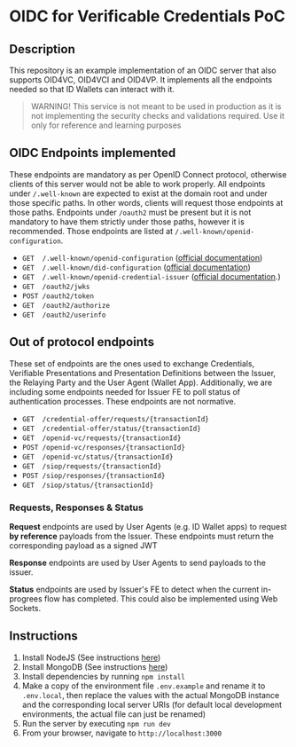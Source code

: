 # OIDC for Verificable Credentials PoC

## Description

This repository is an example implementation of an OIDC server that also supports OID4VC, OID4VCI and OID4VP.
It implements all the endpoints needed so that ID Wallets can interact with it.

>WARNING!
>This service is not meant to be used in production as it is not implementing the security checks and validations required.
>Use it only for reference and learning purposes

## OIDC Endpoints implemented

These endpoints are mandatory as per OpenID Connect protocol, otherwise clients of this server would not be able to work properly.
All endpoints under `/.well-known` are expected to exist at the domain root and under those specific paths. In other words, clients will request those endpoints at those paths.
Endpoints under `/oauth2` must be present but it is not mandatory to have them strictly under those paths, however it is recommended. Those endpoints are listed at `/.well-known/openid-configuration`.

- `GET  /.well-known/openid-configuration` ([official documentation](https://openid.net/specs/openid-connect-discovery-1_0.html))
- `GET  /.well-known/did-configuration` ([official documentation](https://identity.foundation/.well-known/resources/did-configuration))
- `GET  /.well-known/openid-credential-issuer` ([official documentation](https://openid.net/specs/openid-4-verifiable-credential-issuance-1_0.html#name-credential-issuer-metadata-).)
- `GET  /oauth2/jwks`
- `POST /oauth2/token`
- `GET  /oauth2/authorize`
- `GET  /oauth2/userinfo`

## Out of protocol endpoints

These set of endpoints are the ones used to exchange Credentials, Verifiable Presentations and Presentation Definitions between the Issuer, the Relaying Party and the User Agent (Wallet App). Additionally, we are including some endpoints needed for Issuer FE to poll status of authentication processes. These endpoints are not normative.

- `GET  /credential-offer/requests/{transactionId}`
- `GET  /credential-offer/status/{transactionId}`
- `GET  /openid-vc/requests/{transactionId}`
- `POST /openid-vc/responses/{transactionId}`
- `GET  /openid-vc/status/{transactionId}`
- `GET  /siop/requests/{transactionId}`
- `POST /siop/responses/{transactionId}`
- `GET  /siop/status/{transactionId}`

### Requests, Responses & Status

**Request** endpoints are used by User Agents (e.g. ID Wallet apps) to request __by reference__ payloads from the Issuer. These endpoints must return the corresponding payload as a signed JWT

**Response** endpoints are used by User Agents to send payloads to the issuer.

**Status** endpoints are used by Issuer's FE to detect when the current in-progrees flow has completed. This could also be implemented using Web Sockets.

## Instructions

1. Install NodeJS (See instructions [here](https://nodejs.org/en/download))
2. Install MongoDB (See instructions [here](https://www.mongodb.com/docs/manual/tutorial/install-mongodb-on-os-x/))
3. Install dependencies by running `npm install`
4. Make a copy of the environment file `.env.example` and rename it to `.env.local`, then replace the values with the actual MongoDB instance and the corresponding local server URIs (for default local development environments, the actual file can just be renamed)
5. Run the server by executing `npm run dev`
6. From your browser, navigate to `http://localhost:3000`

